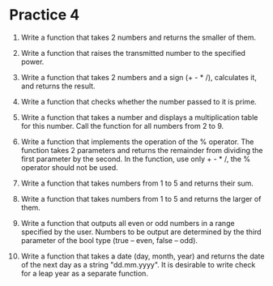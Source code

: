 # Practice 4

1. Write a function that takes 2 numbers and returns the smaller
of them.

2. Write a function that raises the transmitted number to the
specified power.

3. Write a function that takes 2 numbers and a sign (+ - * /),
calculates it, and returns the result.

4. Write a function that checks whether the number passed to it
is prime.

5. Write a function that takes a number and displays a multiplication
table for this number. Call the function for all numbers from
2 to 9.

6. Write a function that implements the operation of the % operator.
The function takes 2 parameters and returns the remainder from
dividing the first parameter by the second. In the function, use
only + - * /, the % operator should not be used.

7. Write a function that takes numbers from 1 to 5 and returns
their sum.

8. Write a function that takes numbers from 1 to 5 and returns
the larger of them.

9. Write a function that outputs all even or odd numbers in a range
specified by the user. Numbers to be output are determined by
the third parameter of the bool type (true – even, false – odd).

10. Write a function that takes a date (day, month, year) and returns
the date of the next day as a string "dd.mm.yyyy". It is desirable
to write check for a leap year as a separate function.